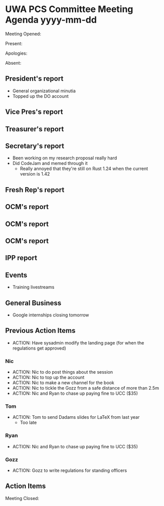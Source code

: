 # UWA PCS Committee Meeting Agenda yyyy-mm-dd
Meeting Opened: 

Present: 

Apologies: 

Absent: 

## President's report
- General organizational minutia
- Topped up the DO account
## Vice Pres's report
## Treasurer's report
## Secretary's report
- Been working on my research proposal really hard
- Did CodeJam and memed through it
    - Really annoyed that they're still on Rust 1.24 when the current version is 1.42
## Fresh Rep's report
## OCM's report
## OCM's report
## OCM's report
## IPP report
## Events
- Training livestreams
## General Business
- Google internships closing tomorrow
## Previous Action Items
- ACTION: Have sysadmin modify the landing page (for when the regulations get approved)
### Nic
- ACTION: Nic to do post things about the session
- ACTION: Nic to top up the account
- ACTION: Nic to make a new channel for the book
- ACTION: Nic to tickle the Gozz from a safe distance of more than 2.5m
- ACTION: Nic and Ryan to chase up paying fine to UCC ($35)
### Tom
- ACTION: Tom to send Dadams slides for LaTeX from last year
    - Too late
### Ryan
- ACTION: Nic and Ryan to chase up paying fine to UCC ($35)
### Gozz
- ACTION: Gozz to write regulations for standing officers

## Action Items 

Meeting Closed:
